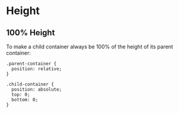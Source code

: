 # Height

## 100% Height

To make a child container always be 100% of the height of its parent container:

```
.parent-container {
  position: relative;
}

.child-container {
  position: absolute;
  top: 0;
  bottom: 0;
}
```